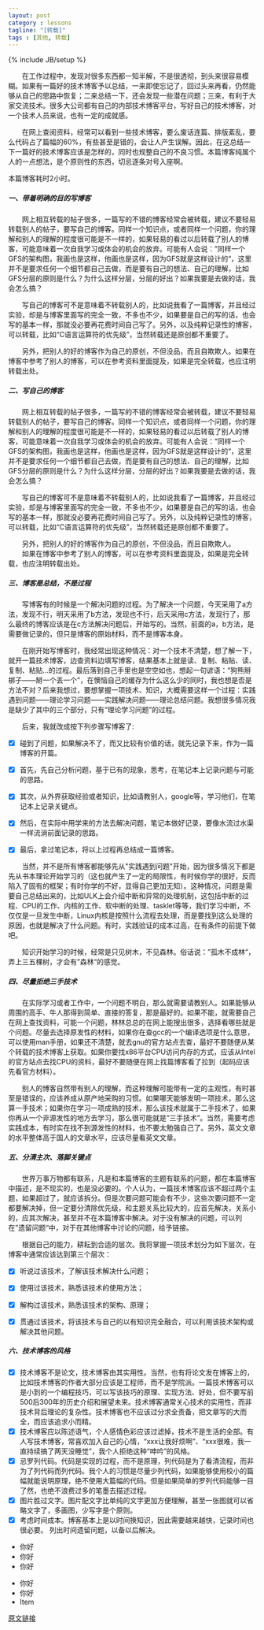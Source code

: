 ```yaml
---
layout: post
category : lessons
tagline: "[转载]"
tags : [其他, 转载]
---
```


{% include JB/setup %}



　　在工作过程中，发现对很多东西都一知半解，不是很透彻，到头来很容易模糊。如果有一篇好的技术博客予以总结，一来即使忘记了，回过头来再看，仍然能够从自己的思路中恢复；二来总结一下，还会发现一些潜在问题；三来，有利于大家交流技术。很多大公司都有自己的内部技术博客平台，写好自己的技术博客，对一个技术人员来说，也有一定的成就感。

　　在网上查阅资料，经常可以看到一些技术博客，要么废话连篇、排版紊乱，要么代码占了篇幅的60%，有些甚至是错的，会让人产生误解。因此，在这总结一下一篇好的技术博客应该是怎样的，同时也规整自己的不良习惯。本篇博客纯属个人的一点想法，是个原则性的东西，切忌逐条对号入座啊。

本篇博客耗时2小时。

##### 一、带着明确的目的写博客
　　网上相互转载的帖子很多，一篇写的不错的博客经常会被转载，建议不要轻易转载别人的帖子，要写自己的博客。同样一个知识点，或者同样一个问题，你的理解和别人的理解的程度很可能是不一样的，如果轻易的看过以后转载了别人的博客，可能意味着一次自我学习或体会的机会的放弃。可能有人会说：”同样一个GFS的架构图，我画也是这样，他画也是这样，因为GFS就是这样设计的“，这里并不是要求任何一个细节都自己去做，而是要有自己的想法、自己的理解，比如GFS分层的原则是什么？为什么这样分层，分层的好出？如果我要是去做的话，我会怎么搞？

　　写自己的博客可不是意味着不转载别人的，比如说我看了一篇博客，并且经过实验，却是与博客里面写的完全一致，不多也不少，如果要是自己的写的话，也会写的基本一样，那就没必要再花费时间自己写了。另外，以及纯粹记录性的博客，可以转载，比如“C语言运算符的优先级”，当然转载还是原创都不重要了。

　　另外，把别人的好的博客作为自己的原创，不但没品，而且自欺欺人。如果在博客中参考了别人的博客，可以在参考资料里面提及，如果是完全转载，也应注明转载出处。

##### 二、写自己的博客

　　网上相互转载的帖子很多，一篇写的不错的博客经常会被转载，建议不要轻易转载别人的帖子，要写自己的博客。同样一个知识点，或者同样一个问题，你的理解和别人的理解的程度很可能是不一样的，如果轻易的看过以后转载了别人的博客，可能意味着一次自我学习或体会的机会的放弃。可能有人会说：”同样一个GFS的架构图，我画也是这样，他画也是这样，因为GFS就是这样设计的“，这里并不是要求任何一个细节都自己去做，而是要有自己的想法、自己的理解，比如GFS分层的原则是什么？为什么这样分层，分层的好出？如果我要是去做的话，我会怎么搞？

　　写自己的博客可不是意味着不转载别人的，比如说我看了一篇博客，并且经过实验，却是与博客里面写的完全一致，不多也不少，如果要是自己的写的话，也会写的基本一样，那就没必要再花费时间自己写了。另外，以及纯粹记录性的博客，可以转载，比如“C语言运算符的优先级”，当然转载还是原创都不重要了。

　　另外，把别人的好的博客作为自己的原创，不但没品，而且自欺欺人。
　　如果在博客中参考了别人的博客，可以在参考资料里面提及，如果是完全转载，也应注明转载出处。


##### 三、博客是总结，不是过程
　　写博客有的时候是一个解决问题的过程。为了解决一个问题，今天采用了a方法，发现不行，明天采用了b方法，发现也不行，后天采用c方法，发现行了，那么最终的博客应该是在c方法解决问题后，开始写的。当然，前面的a，b方法，是需要做记录的，但只是博客的原始材料，而不是博客本身。


　　在刚开始写博客时，我经常出现这种情况：对一个技术不清楚，想了解一下，就开一篇技术博客，边查资料边填写博客，结果基本上就是读、复制、粘贴、读、复制、粘贴...的过程。最后落到自己手里也是空空如也，想起一句谚语：“狗熊掰梆子——掰一个丢一个”，在懊恼自己的缓存为什么这么少的同时，我也想是否是方法不对？后来我想过，要想掌握一项技术、知识，大概需要这样一个过程：实践遇到问题——理论学习问题——实践解决问题——理论总结问题。我想很多情况我是缺少了其中的三个部分，只有“理论学习问题”的过程。


　　后来，我就改成按下列步骤写博客了:

- [x] 碰到了问题，如果解决不了，而又比较有价值的话，就先记录下来，作为一篇博客的开篇。
- [x] 首先，先自己分析问题，基于已有的现象，思考，在笔记本上记录问题与可能的思路。
- [x] 其次，从外界获取经验或者知识，比如请教别人，google等，学习他们，在笔记本上记录关键点。
- [x] 然后，在实际中用学来的方法去解决问题，笔记本做好记录，要像水流过水渠一样流淌前面记录的思路。
- [x] 最后，拿过笔记本，将以上过程再总结成一篇博客。


　　当然，并不是所有博客都能够先从"实践遇到问题"开始，因为很多情况下都是先从书本理论开始学习的（这也就产生了一定的局限性，有时候你学的很好，反而陷入了固有的框架；有时你学的不好，显得自己更加无知）。这种情况，问题是需要自己总结出来的，比如ULK上会介绍中断和异常的处理机制，这包括中断的过程、CPU的工作、内核的工作、软中断的处理、tasklet等等，我们学习中断，不仅仅是一旦发生中断，Linux内核是按照什么流程去处理，而是要找到这么处理的原因，也就是解决了什么问题。有时，实践验证的成本过高，在有条件的前提下做吧。


　　知识开始学习的时候，经常是只见树木，不见森林。俗话说：”孤木不成林“，弄上三五棵树，才会有”森林“的感觉。     


##### 四、尽量拒绝三手技术
　　在实际学习或者工作中，一个问题不明白，那么就需要请教别人。如果能够从周围的高手、牛人那得到简单、直接的答复，那是最好的。如果不能，就需要自己在网上查找资料，可能一个问题，林林总总的在网上能搜出很多，选择看哪些就是个问题。尽量去选择原发性的材料，如果你在查gcc的一个编译选项是什么意思，可以使用man手册，如果还不清楚，就去gnu的官方站点去查，最好不要随便从某个转载的技术博客上获取。如果你要找x86平台CPU访问内存的方式，应该从Intel的官方站点去找CPU的资料，最好不要随便在网上找篇博客看了拉到（起码应该先看官方材料）。

　　别人的博客自然带有别人的理解，而这种理解可能带有一定的主观性，有时甚至是错误的，应该养成从原产地采购的习惯。如果哪天能够发明一项技术，那么这算一手技术；如果你在学习一项成熟的技术，那么该技术就属于二手技术了，如果你再从一个非源发性的地方去学习，那么很可能就是“三手技术”。当然，需要考虑实践成本，有时实在找不到源发性的材料，也不要太勉强自己了。另外，英文文章的水平整体高于国人的文章水平，应该尽量看英文文章。 

##### 五、分清主次、落脚关键点
　　世界万事万物都有联系，凡是和本篇博客的主题有联系的问题，都在本篇博客中描述，是不现实的，也是没必要的。个人认为，一篇技术博客应该不超过两个主题，如果超过了，就应该拆分。但是次要问题可能会有不少，这些次要问题不一定都要解决掉，但一定要分清除优先级，和主题关系比较大的，应首先解决，关系小的，应其次解决，甚至并不在本篇博客中解决。对于没有解决的问题，可以列在”遗留问题“中，对于在其他博客中讨论的问题，给予链接。

　　根据自己的能力，耕耘到合适的层次。我将掌握一项技术划分为如下层次，在博客中通常应该达到第三个层次：

- [x] 听说过该技术，了解该技术解决什么问题；
- [x] 使用过该技术，熟悉该技术的使用方法；
- [x] 解构过该技术，熟悉该技术的架构、原理；
- [x] 贯通过该技术，将该技术与自己的以有知识完全融合，可以利用该技术架构或解决其他问题。 


##### 六、技术博客的风格

- [x] 技术博客不是论文，技术博客由其实用性。当然，也有将论文发在博客上的，比如技术博客的作者大部分应该是工程师，而不是学院派。一篇技术博客可以是小到的一个编程技巧，可以写该技巧的原理、实现方法、好处，但不要写前500后300年的历史介绍和展望未来。技术博客通常关心技术的实用性，而非技术背后理论的复杂性。技术博客也不应该过分求全责备，把文章写的大而全，而应该追求小而精。
- [x] 技术博客应以陈述语气，个人感情色彩应该过滤掉，技术不是生活的全部。有人写技术博客，常喜欢加入自己的心情，“xxx让我好烦啊”、“xxx很难，我一直持续搞了两天没睡觉”，我个人拒绝这种“呻吟”的风格。
- [x] 忌罗列代码。代码是实现的过程，而不是原理，列代码是为了看清流程，而非为了列代码而列代码。我个人的习惯是尽量少列代码，如果能够使用校小的篇幅就能说明原理，绝不使用大篇幅的代码。但是如果简单的罗列代码能够一目了然，也绝不浪费过多的笔墨去描述过程。
- [x] 图片胜过文字。图片配文字比单纯的文字更加方便理解，甚至一张图就可以省略文字了，多画图，少写字是个原则。
- [x] 考虑时间成本。博客基本上是以时间换知识，因此需要越来越快，记录时间也很必要。
列出时间遗留问题，以备以后解决。 

* 你好
* 你好
* 你好

- 你好
- 你好
- Item

[原文链接](http://rock3.info/?p=894 "原文链接")